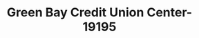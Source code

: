 ---
f_zip-code: 54303
f_state-code: WI
title: Green Bay Credit Union Center-19195
f_phone: 920-436-7744
f_city-only: Green Bay
f_address: 505 Clinton Street Green Bay
f_location-unique-id: '19195'
slug: green-bay-credit-union-center-19195
updated-on: '2024-05-30T13:46:58.046Z'
created-on: '2024-05-30T13:36:59.803Z'
published-on: '2024-05-30T13:54:32.469Z'
f_city-state: cms/city/green-bay-wi.md
f_company: cms/company/green-bay-credit-union-center.md
f_state: cms/state/wisconsin.md
layout: '[payday-loan].html'
tags: payday-loan
---